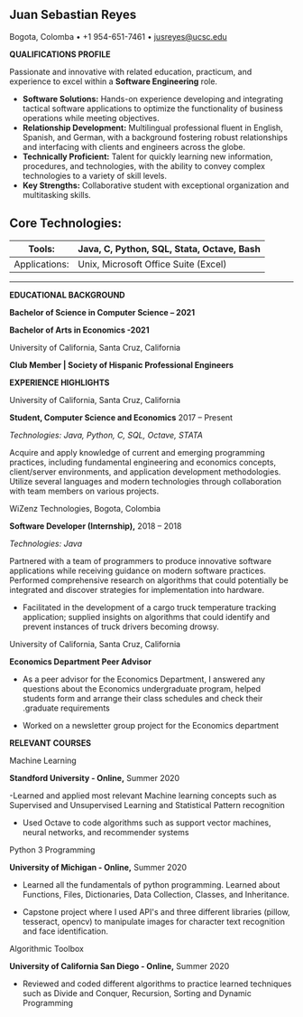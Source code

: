 ## Juan Sebastian Reyes

Bogota, Colomba • +1 954-651-7461 • jusreyes@ucsc.edu

**QUALIFICATIONS PROFILE**

Passionate and innovative with related education, practicum, and experience to excel within a **Software Engineering** role.

- **Software Solutions:** Hands-on experience developing and integrating tactical software applications to optimize the functionality of business operations while meeting  objectives.
- **Relationship Development:** Multilingual professional fluent in English, Spanish, and German, with a background fostering robust relationships and interfacing with  clients and engineers across the globe.
- **Technically Proficient:** Talent for quickly learning new information, procedures, and technologies, with the ability to convey complex technologies to a variety of skill levels.
- **Key Strengths:** Collaborative student with exceptional organization and multitasking skills.

**Core Technologies:**
--------------------------------------------------------
| Tools: | Java, C, Python, SQL, Stata, Octave, Bash |
| --- | --- |
| Applications: | Unix, Microsoft Office Suite (Excel) |
--------------------------------------------------------
**EDUCATIONAL BACKGROUND**

**Bachelor of Science in Computer Science – 2021**

**Bachelor of Arts in Economics -2021**

University of California, Santa Cruz, California

**Club Member | Society of Hispanic Professional Engineers**

**EXPERIENCE HIGHLIGHTS**

University of California, Santa Cruz, California

**Student, Computer Science and Economics** 2017 – Present

_Technologies: Java, Python, C, SQL, Octave, STATA_

Acquire and apply knowledge of current and emerging programming practices, including fundamental engineering and economics concepts, client/server environments, and application development methodologies. Utilize several languages and modern technologies through collaboration with team members on various projects.

WiZenz Technologies, Bogota, Colombia

**Software Developer (Internship),** 2018 – 2018

_Technologies: Java_

Partnered with a team of programmers to produce innovative software applications while receiving guidance on modern software practices. Performed comprehensive research on algorithms that could potentially be integrated and discover strategies for implementation into hardware.

- Facilitated in the development of a cargo truck temperature tracking application; supplied insights on algorithms that could identify and prevent instances of truck drivers becoming drowsy.

University of California, Santa Cruz, California

**Economics Department Peer Advisor**

- As a peer advisor for the Economics Department, I answered any questions about the Economics undergraduate program, helped students form and arrange their class schedules and check their .graduate requirements

- Worked on a newsletter group project for the Economics department

**RELEVANT COURSES**

Machine Learning

**Standford University - Online,** Summer 2020

-Learned and applied most relevant Machine learning concepts such as Supervised and Unsupervised Learning and Statistical Pattern recognition

- Used Octave to code algorithms such as support vector machines, neural networks, and recommender systems

Python 3 Programming

**University of Michigan - Online,** Summer 2020

- Learned all the fundamentals of python programming. Learned about Functions, Files, Dictionaries, Data Collection, Classes, and Inheritance.

- Capstone project where I used API&#39;s and three different libraries (pillow, tesseract, opencv) to manipulate images for character text recognition and face identification.

Algorithmic Toolbox

**University of California San Diego - Online,** Summer 2020

- Reviewed and coded different algorithms to practice learned techniques such as Divide and Conquer, Recursion, Sorting and Dynamic Programming

